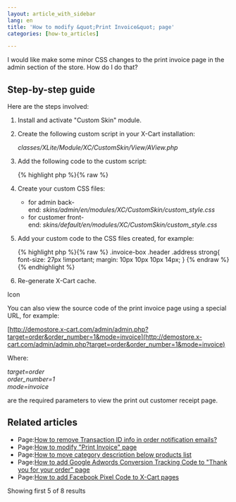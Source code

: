 ```yaml
---
layout: article_with_sidebar
lang: en
title: 'How to modify &quot;Print Invoice&quot; page'
categories: [how-to_articles]

---
```




I would like make some minor CSS changes to the print invoice page in the admin section of the store. How do I do that?

## Step-by-step guide

Here are the steps involved:

1.  Install and activate "Custom Skin" module.  

2.  Create the following custom script in your X-Cart installation:  

    _classes/XLite/Module/XC/CustomSkin/View/AView.php_  

3.  Add the following code to the custom script:

    {% highlight php %}{% raw %}
    <?php
    namespace XLite\Module\XC\CustomSkin\View;
    abstract class AView extends \XLite\View\AView implements \XLite\Base\IDecorator
    {
        /**
         * Return theme common files
         *
         * @param boolean $adminZone Admin zone flag OPTIONAL
         *
         * @return array
         */
        protected function getThemeFiles($adminZone = null)
        {
            $list = parent::getThemeFiles($adminZone);
            $list[static::RESOURCE_CSS][] = "modules/XC/CustomSkin/custom_style.css";
            return $list;
        }
    }
    {% endraw %}{% endhighlight %}
4.  Create your custom CSS files:  
    - for admin back-end: _skins/admin/en/modules/XC/CustomSkin/custom_style.css_  
    - for customer front-end: _skins/default/en/modules/XC/CustomSkin/custom_style.css_  

5.  Add your custom code to the CSS files created, for example:

    {% highlight php %}{% raw %}
    .invoice-box .header .address strong{
      font-size: 27px !important;
      margin: 10px 10px 10px 14px;
    }
    {% endraw %}{% endhighlight %}
6.  Re-generate X-Cart cache.  

Icon

You can also view the source code of the print invoice page using a special URL, for example:  

[http://demostore.x-cart.com/admin/admin.php?target=order&order_number=1&mode=invoice](http://demostore.x-cart.com/admin/admin.php?target=order&order_number=1&mode=invoice)  

Where:  

_target=order_  
_order_number=1_  
_mode=invoice_  

are the required parameters to view the print out customer receipt page.

## Related articles

*   Page:[How to remove Transaction ID info in order notification emails?](/pages/viewpage.action?pageId=9666581)
*   Page:[How to modify "Print Invoice" page](/pages/viewpage.action?pageId=9306925)
*   Page:[How to move category description below products list](/display/XDD/How+to+move+category+description+below+products+list)
*   Page:[How to add Google Adwords Conversion Tracking Code to "Thank you for your order" page](/pages/viewpage.action?pageId=9307079)
*   Page:[How to add Facebook Pixel Сode to X-Cart pages](/pages/viewpage.action?pageId=9306783)

Showing first 5 of 8 results
